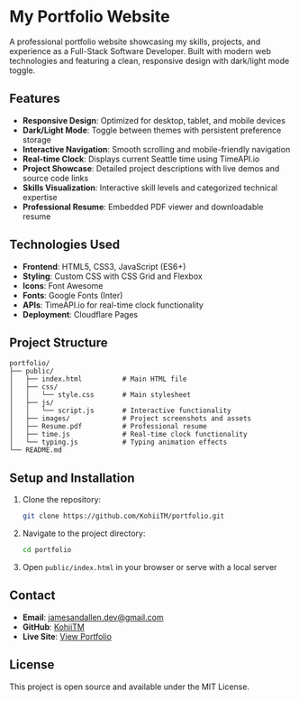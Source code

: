 # My Portfolio Website

A professional portfolio website showcasing my skills, projects, and experience as a Full-Stack Software Developer. Built with modern web technologies and featuring a clean, responsive design with dark/light mode toggle.

## Features

- **Responsive Design**: Optimized for desktop, tablet, and mobile devices
- **Dark/Light Mode**: Toggle between themes with persistent preference storage
- **Interactive Navigation**: Smooth scrolling and mobile-friendly navigation
- **Real-time Clock**: Displays current Seattle time using TimeAPI.io
- **Project Showcase**: Detailed project descriptions with live demos and source code links
- **Skills Visualization**: Interactive skill levels and categorized technical expertise
- **Professional Resume**: Embedded PDF viewer and downloadable resume

## Technologies Used

- **Frontend**: HTML5, CSS3, JavaScript (ES6+)
- **Styling**: Custom CSS with CSS Grid and Flexbox
- **Icons**: Font Awesome
- **Fonts**: Google Fonts (Inter)
- **APIs**: TimeAPI.io for real-time clock functionality
- **Deployment**: Cloudflare Pages

## Project Structure

```
portfolio/
├── public/
│   ├── index.html          # Main HTML file
│   ├── css/
│   │   └── style.css       # Main stylesheet
│   ├── js/
│   │   └── script.js       # Interactive functionality
│   ├── images/             # Project screenshots and assets
│   ├── Resume.pdf          # Professional resume
│   ├── time.js             # Real-time clock functionality
│   └── typing.js           # Typing animation effects
└── README.md

```

## Setup and Installation

1. Clone the repository:
   ```bash
   git clone https://github.com/KohiiTM/portfolio.git
   ```

2. Navigate to the project directory:
   ```bash
   cd portfolio
   ```

3. Open `public/index.html` in your browser or serve with a local server

## Contact

- **Email**: jamesandallen.dev@gmail.com
- **GitHub**: [KohiiTM](https://github.com/KohiiTM)
- **Live Site**: [View Portfolio](https://anderj.net/)

## License

This project is open source and available under the MIT License.
